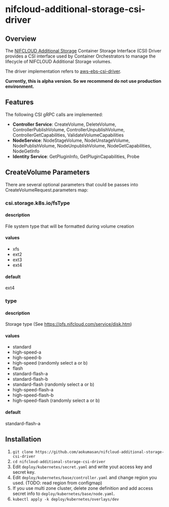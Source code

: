 # nifcloud-additional-storage-csi-driver

## Overview

The [NIFCLOUD Additional Storage](https://pfs.nifcloud.com/service/disk.htm) Container Storage Interface (CSI) Driver provides a CSI interface used by Container Orchestrators to manage the lifecycle of NIFCLOUD Additional Storage volumes.

The driver implementation refers to [aws-ebs-csi-driver](https://github.com/kubernetes-sigs/aws-ebs-csi-driver).

**Currently, this is alpha version. So we recommend do not use production environment.**

## Features

The following CSI gRPC calls are implemented:

* **Controller Service**: CreateVolume, DeleteVolume, ControllerPublishVolume, ControllerUnpublishVolume, ControllerGetCapabilities, ValidateVolumeCapabilities
* **NodeService**: NodeStageVolume, NodeUnstageVolume, NodePublishVolume, NodeUnpublishVolume, NodeGetCapabilities, NodeGetInfo
* **Identity Service**: GetPluginInfo, GetPluginCapabilities, Probe


## CreateVolume Parameters

There are several optional parameters that could be passes into CreateVolumeRequest.parameters map:

### csi.storage.k8s.io/fsType
#### description

File system type that will be formatted during volume creation

#### values

* xfs
* ext2
* ext3
* ext4

#### default

ext4

### type
#### description

Storage type (See https://pfs.nifcloud.com/service/disk.htm)

#### values

* standard
* high-speed-a
* high-speed-b
* high-speed (randomly select a or b)
* flash
* standard-flash-a
* standard-flash-b
* standard-flash (randomly select a or b)
* high-speed-flash-a
* high-speed-flash-b
* high-speed-flash (randomly select a or b)

#### default

standard-flash-a


## Installation

1. `git clone https://github.com/aokumasan/nifcloud-additional-storage-csi-driver`
1. `cd nifcloud-additional-storage-csi-driver`
1. Edit `deploy/kubernetes/secret.yaml` and write yout access key and secret key.
1. Edit `deploy/kubernetes/base/controller.yaml` and change region you used. (TODO: read region from configmap)
1. If you use multi zone cluster, delete zone definition and add access secret info to `deploy/kubernetes/base/node.yaml`.
1. `kubectl apply -k deploy/kubernetes/overlays/dev`
